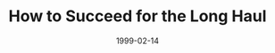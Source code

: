 ---
layout: message
category: message
series: "Surviving Success"
title: "How to Succeed for the Long Haul"
date: 1999-02-14
audio-description: "God wants you to be successful! Here's some helpful information to keep you from getting burned out. "
audio: ""
audio-title: "How to Succeed for the Long Haul"
audio-duration: ":"
---